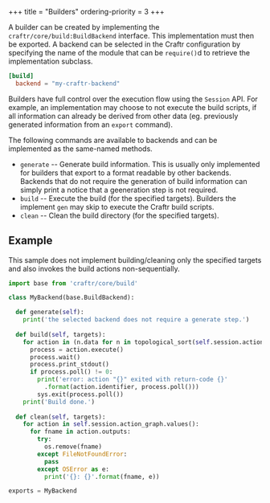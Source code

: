 +++
title = "Builders"
ordering-priority = 3
+++

A builder can be created by implementing the `craftr/core/build:BuildBackend`
interface. This implementation must then be exported. A backend can be selected
in the Craftr configuration by specifying the name of the module that can be
`require()`d to retrieve the implementation subclass.

```toml
[build]
  backend = "my-craftr-backend"
```

Builders have full control over the execution flow using the `Session` API.
For example, an implementation may choose to not execute the build scripts,
if all information can already be derived from other data (eg. previously
generated information from an `export` command).

The following commands are available to backends and can be implemented as the
same-named methods.

* `generate` -- Generate build information. This is usually only implemented
  for builders that export to a format readable by other backends. Backends
  that do not require the generation of build information can simply print a
  notice that a geeneration step is not required.
* `build` -- Execute the build (for the specified targets). Builders the
  implement `gen` may skip to execute the Craftr build scripts.
* `clean` -- Clean the build directory (for the specified targets).

## Example

This sample does not implement building/cleaning only the specified targets
and also invokes the build actions non-sequentially.

```python
import base from 'craftr/core/build'

class MyBackend(base.BuildBackend):

  def generate(self):
    print('the selected backend does not require a generate step.')
  
  def build(self, targets):
    for action in (n.data for n in topological_sort(self.session.action_graph)):
      process = action.execute()
      process.wait()
      process.print_stdout()
      if process.poll() != 0:
        print('error: action "{}" exited with return-code {}'
          .format(action.identifier, process.poll()))
        sys.exit(process.poll())
    print('Build done.')
  
  def clean(self, targets):
    for action in self.session.action_graph.values():
      for fname in action.outputs:
        try:
          os.remove(fname)
        except FileNotFoundError:
          pass
        except OSError as e:
          print('{}: {}'.format(fname, e))

exports = MyBackend
```
